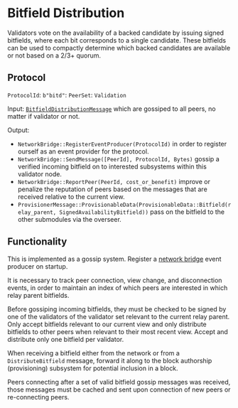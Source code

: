 # Bitfield Distribution

Validators vote on the availability of a backed candidate by issuing signed bitfields, where each bit corresponds to a single candidate. These bitfields can be used to compactly determine which backed candidates are available or not based on a 2/3+ quorum.

## Protocol

`ProtocolId`: `b"bitd"`: `PeerSet`: `Validation`

Input:
[`BitfieldDistributionMessage`](../../types/overseer-protocol.md#bitfield-distribution-message) which are gossiped to all peers, no matter if validator or not.

Output:

- `NetworkBridge::RegisterEventProducer(ProtocolId)` in order to register ourself as an event provider for the protocol.
- `NetworkBridge::SendMessage([PeerId], ProtocolId, Bytes)` gossip a verified incoming bitfield on to interested subsystems within this validator node.
- `NetworkBridge::ReportPeer(PeerId, cost_or_benefit)` improve or penalize the reputation of peers based on the messages that are received relative to the current view.
- `ProvisionerMessage::ProvisionableData(ProvisionableData::Bitfield(relay_parent, SignedAvailabilityBitfield))` pass
  on the bitfield to the other submodules via the overseer.

## Functionality

This is implemented as a gossip system. Register a [network bridge](../utility/network-bridge.md) event producer on startup.

It is necessary to track peer connection, view change, and disconnection events, in order to maintain an index of which peers are interested in which relay parent bitfields.


Before gossiping incoming bitfields, they must be checked to be signed by one of the validators
of the validator set relevant to the current relay parent.
Only accept bitfields relevant to our current view and only distribute bitfields to other peers when relevant to their most recent view.
Accept and distribute only one bitfield per validator.


When receiving a bitfield either from the network or from a `DistributeBitfield` message, forward it along to the block authorship (provisioning) subsystem for potential inclusion in a block.

Peers connecting after a set of valid bitfield gossip messages was received, those messages must be cached and sent upon connection of new peers or re-connecting peers.

